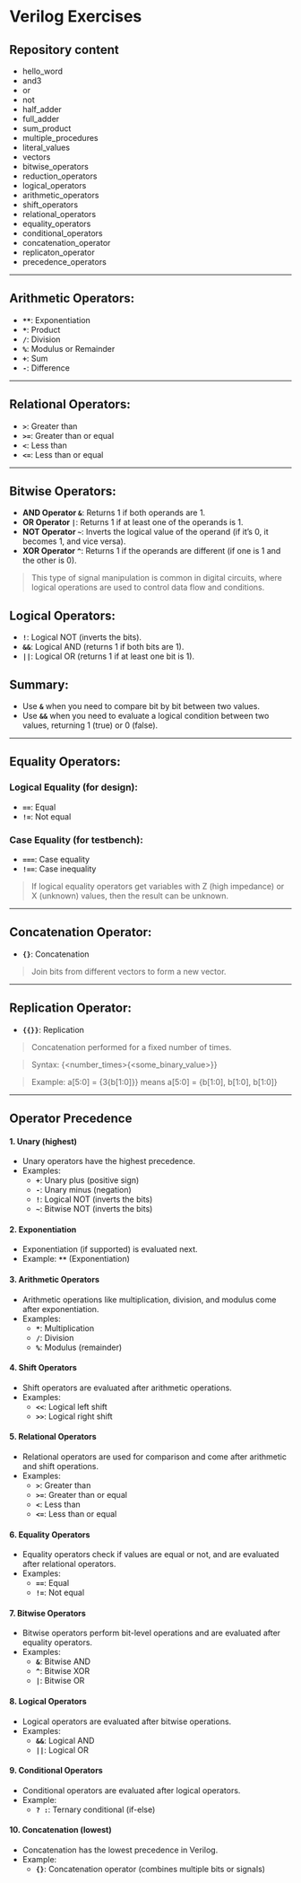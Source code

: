 # Verilog Exercises

## Repository content
- hello_word
- and3
- or
- not
- half_adder
- full_adder
- sum_product
- multiple_procedures
- literal_values
- vectors
- bitwise_operators
- reduction_operators
- logical_operators
- arithmetic_operators
- shift_operators
- relational_operators
- equality_operators
- conditional_operators
- concatenation_operator
- replicaton_operator
- precedence_operators

_________

## Arithmetic Operators:

- **`**`**: Exponentiation
- **`*`**: Product
- **`/`**: Division
- **`%`**: Modulus or Remainder
- **`+`**: Sum
- **`-`**: Difference

---

## Relational Operators:

- **`>`**: Greater than
- **`>=`**: Greater than or equal
- **`<`**: Less than
- **`<=`**: Less than or equal

---

## Bitwise Operators:

- **AND Operator `&`**: Returns 1 if both operands are 1.
- **OR Operator `|`**: Returns 1 if at least one of the operands is 1.
- **NOT Operator `~`**: Inverts the logical value of the operand (if it’s 0, it becomes 1, and vice versa).
- **XOR Operator `^`**: Returns 1 if the operands are different (if one is 1 and the other is 0).

> This type of signal manipulation is common in digital circuits, where logical operations are used to control data flow and conditions.

## Logical Operators:

- **`!`**: Logical NOT (inverts the bits).
- **`&&`**: Logical AND (returns 1 if both bits are 1).
- **`||`**: Logical OR (returns 1 if at least one bit is 1).

## Summary:

- Use **`&`** when you need to compare bit by bit between two values.
- Use **`&&`** when you need to evaluate a logical condition between two values, returning 1 (true) or 0 (false).

---

## Equality Operators:

### Logical Equality (for design):
- **`==`**: Equal
- **`!=`**: Not equal

### Case Equality (for testbench):
- **`===`**: Case equality
- **`!==`**: Case inequality

> If logical equality operators get variables with Z (high impedance) or X (unknown) values, then the result can be unknown.

---

## Concatenation Operator:

- **`{}`**: Concatenation

> Join bits from different vectors to form a new vector.

---

## Replication Operator:

- **`{{}}`**: Replication

> Concatenation performed for a fixed number of times.

> Syntax: {<number_times>{<some_binary_value>}}

> Example: a[5:0] = {3{b[1:0]}} means a[5:0] = {b[1:0], b[1:0], b[1:0]}

---

## Operator Precedence

#### 1. **Unary (highest)**
- Unary operators have the highest precedence.
- Examples: 
  - **`+`**: Unary plus (positive sign)
  - **`-`**: Unary minus (negation)
  - **`!`**: Logical NOT (inverts the bits)
  - **`~`**: Bitwise NOT (inverts the bits)

#### 2. **Exponentiation**
- Exponentiation (if supported) is evaluated next.
- Example: **`**`** (Exponentiation)

#### 3. **Arithmetic Operators**
- Arithmetic operations like multiplication, division, and modulus come after exponentiation.
- Examples:
  - **`*`**: Multiplication
  - **`/`**: Division
  - **`%`**: Modulus (remainder)

#### 4. **Shift Operators**
- Shift operators are evaluated after arithmetic operations.
- Examples:
  - **`<<`**: Logical left shift
  - **`>>`**: Logical right shift

#### 5. **Relational Operators**
- Relational operators are used for comparison and come after arithmetic and shift operations.
- Examples:
  - **`>`**: Greater than
  - **`>=`**: Greater than or equal
  - **`<`**: Less than
  - **`<=`**: Less than or equal

#### 6. **Equality Operators**
- Equality operators check if values are equal or not, and are evaluated after relational operators.
- Examples:
  - **`==`**: Equal
  - **`!=`**: Not equal

#### 7. **Bitwise Operators**
- Bitwise operators perform bit-level operations and are evaluated after equality operators.
- Examples:
  - **`&`**: Bitwise AND
  - **`^`**: Bitwise XOR
  - **`|`**: Bitwise OR

#### 8. **Logical Operators**
- Logical operators are evaluated after bitwise operations.
- Examples:
  - **`&&`**: Logical AND
  - **`||`**: Logical OR

#### 9. **Conditional Operators**
- Conditional operators are evaluated after logical operators.
- Example:
  - **`? :`**: Ternary conditional (if-else)

#### 10. **Concatenation (lowest)**
- Concatenation has the lowest precedence in Verilog.
- Example:
  - **`{}`**: Concatenation operator (combines multiple bits or signals)



